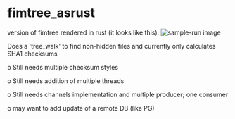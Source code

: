 # fimtree_asrust
version of fimtree rendered in rust (it looks like this):
![sample-run image](https://github.com/jpsthecelt/fimtree_asrust/images/sample-run.gif)

Does a 'tree_walk' to find non-hidden files
and currently only calculates SHA1 checksums

o Still needs multiple checksum styles

o Still needs addition of multiple threads

o Still needs channels implementation and multiple producer; one consumer

o may want to add update of a remote DB (like PG)
